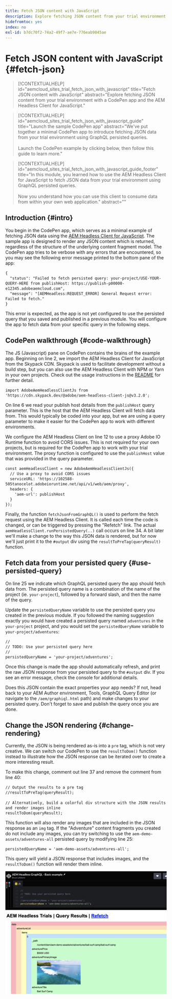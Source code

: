 ```yaml
---
title: Fetch JSON content with JavaScript
description: Explore fetching JSON content from your trial environment with a CodePen app and the AEM Headless Client for JavaScript.
hidefromtoc: yes
index: no
exl-id: b7dc70f2-74a2-49f7-ae7e-776eab9845ae
---
```

# Fetch JSON content with JavaScript {#fetch-json}

>[!CONTEXTUALHELP]
>id="aemcloud_sites_trial_fetch_json_with_javascript"
>title="Fetch JSON content with JavaScript"
>abstract="Explore fetching JSON content from your trial environment with a CodePen app and the AEM Headless Client for JavaScript."

>[!CONTEXTUALHELP]
>id="aemcloud_sites_trial_fetch_json_with_javascript_guide"
>title="Launch the sample CodePen app"
>abstract="We've put together a minimal CodePen app to introduce fetching JSON data from your trial environment using GraphQL persisted queries.<br><br>Launch the CodePen example by clicking below, then follow this guide to learn more."

>[!CONTEXTUALHELP]
>id="aemcloud_sites_trial_fetch_json_with_javascript_guide_footer"
>title="In this module, you learned how to use the AEM Headless Client for JavaScript to fetch JSON data from your trial environment using GraphQL persisted queries.<br><br>Now you understand how you can use this client to consume data from within your own web application."
>abstract=""

## Introduction {#intro}

You begin in the CodePen app, which serves as a minimal example of fetching JSON data using the [AEM Headless Client for JavaScript](https://github.com/adobe/aem-headless-client-js). The sample app is designed to render any JSON content which is returned, regardless of the structure of the underlying content fragment model. The CodePen app tries to be verbose with any errors that are encountered, so you may see the following error message printed to the bottom pane of the app:

```
{
  "status": "Failed to fetch persisted query: your-project/USE-YOUR-QUERY-HERE from publishHost: https://publish-p00000-e12345.adobeaemcloud.com",
  "message": "[AEMHeadless:REQUEST_ERROR] General Request error: Failed to fetch."
}
```

This error is expected, as the app is not yet configured to use the persisted query that you saved and published in a previous module. You will configure the app to fetch data from your specific query in the following steps.

## CodePen walkthrough {#code-walkthrough}

The JS (Javascript) pane on CodePen contains the brains of the example app. Beginning on line 2, we import the AEM Headless Client for JavaScript from the Skypack CDN. Skypack is used to facilitate development without a build step, but you can also use the AEM Headless Client with NPM or Yarn in your own projects. Check out the usage instructions in the [README](https://github.com/adobe/aem-headless-client-js#aem-headless-client-for-javascript) for further detail.

```
import AdobeAemHeadlessClientJs from 'https://cdn.skypack.dev/@adobe/aem-headless-client-js@v3.2.0';
```

On line 6 we read your publish host details from the `publishHost` query parameter. This is the host that the AEM Headless Client will fetch data from. This would typically be coded into your app, but we are using a query parameter to make it easier for the CodePen app to work with different environments.

We configure the AEM Headless Client on line 12 to use a proxy Adobe IO Runtime function to avoid CORS issues. This is not required for your own projects, but is required for the CodePen app to work with your trial environment. The proxy function is configured to use the `publishHost` value that was provided in the query parameter.

```
const aemHeadlessClient = new AdobeAemHeadlessClientJs({
  // Use a proxy to avoid CORS issues
  serviceURL: 'https://102588-505tanocelot.adobeioruntime.net/api/v1/web/aem/proxy',
  headers: {
    'aem-url': publishHost
  }
});
```

Finally, the function `fetchJsonFromGraphQL()` is used to perform the fetch request using the AEM Headless Client. It is called each time the code is changed, or can be triggered by pressing the "Refetch" link. The actual `aemHeadlessClient.runPersistedQuery(..)` call occurs on line 34. A bit later we'll make a change to the way this JSON data is rendered, but for now we'll just print it to the `#output` div using the `resultToPreTag(queryResult)` function.

## Fetch data from your persisted query {#use-persisted-query}

On line 25 we indicate which GraphQL persisted query the app should fetch data from. The persisted query name is a combination of the name of the project (ie. `your-project`), followed by a forward slash, and then the name of the query. 

Update the `persistedQueryName` variable to use the persisted query you created in the previous module. If you followed the naming suggestion exactly you would have created a persisted query named `adventures` in the `your-project` project, and you would set the `persistedQueryName` variable to `your-project/adventures`:

```
//
// TODO: Use your persisted query here
//
persistedQueryName = 'your-project/adventures';
```

Once this change is made the app should automatically refresh, and print the raw JSON response from your persisted query to the `#output` div. If you see an error message, check the console for additional details.

Does this JSON contain the exact properties your app needs? If not, head back to your AEM Author environment, Tools, GraphQL Query Editor (or navigate to the `/aem/graphiql.html` path) and make changes to your persisted query. Don't forget to save and publish the query once you are done.

## Change the JSON rendering {#change-rendering}

Currently, the JSON is being rendered as-is into a `pre` tag, which is not very creative. We can switch our CodePen to use the `resultToDom()` function instead to illustrate how the JSON response can be iterated over to create a more interesting result.

To make this change, comment out line 37 and remove the comment from line 40: 

```
// Output the results to a pre tag
//resultToPreTag(queryResult);

// Alternatively, build a colorful div structure with the JSON results and render images inline
resultToDom(queryResult);
```

This function will also render any images that are included in the JSON response as an `img` tag. If the "Adventure" content fragments you created do not include any images, you can try switching to use the `aem-demo-assets/adventures-all` persisted query by modifying line 25:

```
persistedQueryName = 'aem-demo-assets/adventures-all';
```

This query will yield a JSON response that includes images, and the `resultToDom()` function will render them inline.

![Result of the adventures-all query and the resultToDom rendering function](assets/do-not-localize/adventures-all-query-result.png)
